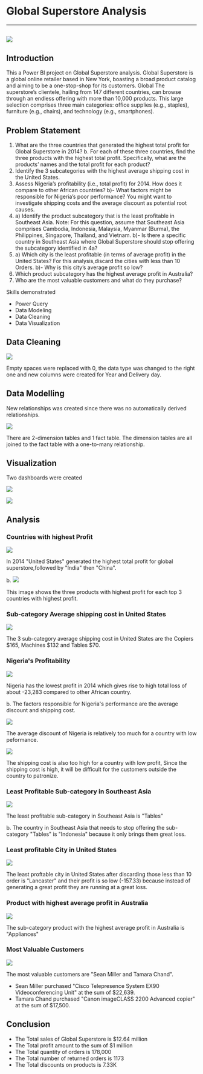 # Global Superstore Analysis
---
![](intro2.jpeg)
---
## Introduction
This a Power BI project on Global Superstore analysis.  Global Superstore is a global online retailer based in New York, boasting a broad product catalog and aiming to be a one-stop-shop for its customers. Global The superstore’s clientele, hailing from 147 different countries, can browse through an endless offering with more than 10,000 products. This large selection comprises three main categories: office supplies (e.g., staples), furniture (e.g., chairs), and technology (e.g., smartphones).

## Problem Statement
1.  What are the three countries that generated the highest total profit for Global Superstore in 2014?
b.  For each of these three countries, find the three products with the highest total profit. Specifically,
what are the products’ names and the total profit for each product?
2.  Identify the 3 subcategories with the highest average shipping cost in the United States.
3. Assess Nigeria’s profitability (i.e., total profit) for 2014. How does it compare to other African countries?
b)- What factors might be responsible for Nigeria’s poor performance? You might want to investigate shipping costs and the average discount as potential root causes.
4.  a) Identify the product subcategory that is the least profitable in Southeast Asia.
Note: For this question, assume that Southeast Asia comprises Cambodia, Indonesia, Malaysia, Myanmar
(Burma), the Philippines, Singapore, Thailand, and Vietnam.
b)-  Is there a specific country in Southeast Asia where Global Superstore should stop offering the subcategory identified in 4a?
5.  a) Which city is the least profitable (in terms of average profit) in the United States? For this analysis,discard the cities with less than 10 Orders.
b)- Why is this city’s average profit so low?
 6.  Which product subcategory has the highest average profit in Australia?
 7.  Who are the most valuable customers and what do they purchase?

Skills demonstrated
- Power Query
- Data Modeling
- Data Cleaning
- Data Visualization

## Data Cleaning

![](dataclean.PNG)

Empty spaces were replaced with 0, the data type was changed to the right one and new columns were created for Year and Delivery day.

## Data Modelling
New relationships was created since there was no automatically derived relationships.

![](datamodel.JPG)

There are 2-dimension tables  and 1 fact table. The dimension tables are all joined to the fact table with a one-to-many relationship.

## Visualization
Two dashboards were created 

![](dashboard1.JPG)

![](dashboard2.JPG)

## Analysis

### Countries with highest Profit

![](profit.JPG)

In 2014 "United States" generated the highest total profit for global superstore,followed by "India" then "China".

b.  ![](productJPG)

This image shows the three products with highest profit for each top 3 countries with highest profit.

### Sub-category Average shipping cost in United States

![](ship.JPG)

The 3 sub-category average shipping cost in United States are the Copiers $165, Machines $132 and Tables $70.

### Nigeria's Profitability

![](nigeria.JPG)

Nigeria has the lowest profit in 2014 which gives rise to high total loss of about -23,283 compared to other African country.

b.  The factors responsible for Nigeria's performance  are the average discount and shipping cost.

![](africa.JPG)

The average discount of Nigeria is relatively too much for a country with low peformance.

![](cost.JPG)

 The shipping cost is also too high for a country with low profit, Since the shipping cost is high, it will be difficult for the customers outside the country to patronize.

 ### Least Profitable Sub-category in Southeast Asia

 ![](least.JPG)

 The least profitable sub-category in Southeast Asia is "Tables"

 b.  The country in Southeast Asia that needs to stop offering the sub-category "Tables" is "Indonesia" because it only brings them great loss.

 ### Least profitable City in United States
 
  ![](cities.JPG)

  The least proftable city in United States after discarding those less than 10 order is "Lancaster" and their profit is so low (-157.33) because instead of generating a great profit they are running at a great loss.

  ### Product with highest average profit in Australia

  ![](australia.JPG)

  The sub-category product with the highest average profit in Australia is "Appliances"

  ### Most Valuable Customers

  ![](customer.JPG)

  The most valuable customers are "Sean Miller and Tamara Chand".
 -  Sean Miller purchased "Cisco Telepresence System EX90 Videoconferencing Unit" at the sum of $22,639.
  - Tamara Chand purchased "Canon imageCLASS 2200 Advanced copier" at the sum of $17,500.

  ## Conclusion
- The Total sales of Global Superstore is $12.64 million
-  The Total profit amount to the sum of $1 million
- The Total quantity of orders is 178,000
-  The Total number of returned orders is 1173
- The Total discounts on products is 7.33K
  








